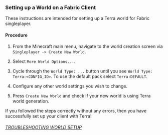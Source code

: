 ### Setting up a World on a Fabric Client

These instructions are intended for setting up a Terra world for Fabric singleplayer.

#### Procedure

1. From the Minecraft main menu, navigate to the world creation screen via `Singleplayer -> Create New World`.
   
2. Select `More World Options...`.
   
3. Cycle through the `World Type: ...` button until you see `World Type: Terra:<CONFIG_ID>`. To use the default pack select `Terra:DEFAULT`.
   
4. Configure any other world settings you wish to change.
   
5. Press `Create New World` and check if your new world is using Terra world generation.

If you followed the steps correctly without any errors, then you have successfully set up your client with Terra!

###### [TROUBLESHOOTING WORLD SETUP](./Creating-a-Terra-World#troubleshooting-world-setup)